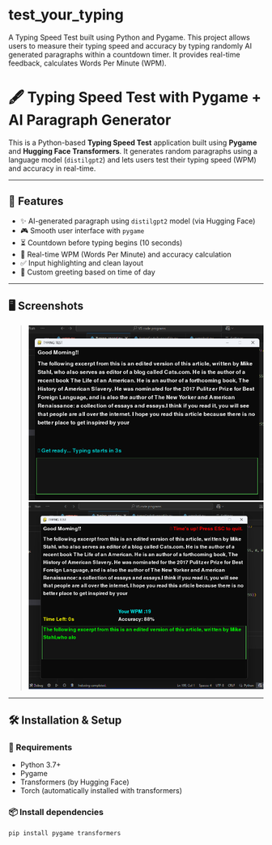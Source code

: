 # test_your_typing
A Typing Speed Test built using Python and Pygame. This project allows users to measure their typing speed and accuracy by typing randomly AI generated paragraphs within a countdown timer. It provides real-time feedback, calculates Words Per Minute (WPM).

# 🖋️ Typing Speed Test with Pygame + AI Paragraph Generator

This is a Python-based **Typing Speed Test** application built using **Pygame** and **Hugging Face Transformers**. It generates random paragraphs using a language model (`distilgpt2`) and lets users test their typing speed (WPM) and accuracy in real-time.

---

## 🚀 Features

- ✨ AI-generated paragraph using `distilgpt2` model (via Hugging Face)
- 🎮 Smooth user interface with `pygame`
- ⏳ Countdown before typing begins (10 seconds)
- 🧠 Real-time WPM (Words Per Minute) and accuracy calculation
- ✅ Input highlighting and clean layout
- 💬 Custom greeting based on time of day

---

## 🖥️ Screenshots

>  ![Typing Test Screenshot(before)](https://github.com/thecodingAdi/test_your_typing/blob/e13d42a7d6b508d655d2a0eaf07ed6a3c7f12f0f/Screenshot%20before.png)
>![Typing Test Screenshot(after)](https://github.com/thecodingAdi/test_your_typing/blob/570f25a39836f23fcb66944986021d811501f5c2/Screenshot%20after.png)

---

## 🛠️ Installation & Setup

### 🔧 Requirements

- Python 3.7+
- Pygame
- Transformers (by Hugging Face)
- Torch (automatically installed with transformers)

### 📦 Install dependencies

```bash
pip install pygame transformers
